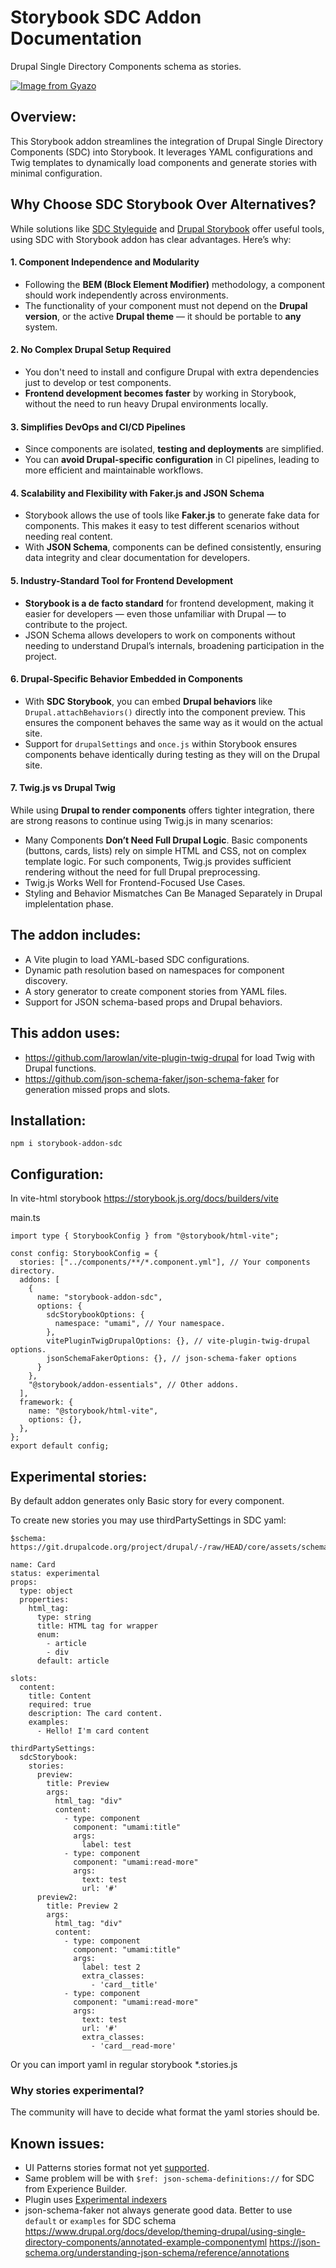 # Storybook SDC Addon Documentation
Drupal Single Directory Components schema as stories.

[![Image from Gyazo](https://i.gyazo.com/408dbe8cd2b02688e2ebaaee82d6b282.png)](https://gyazo.com/408dbe8cd2b02688e2ebaaee82d6b282)

## Overview:

This Storybook addon streamlines the integration of Drupal Single Directory Components (SDC) into Storybook. It leverages YAML configurations and Twig templates to dynamically load components and generate stories with minimal configuration.

## Why Choose SDC Storybook Over Alternatives?

While solutions like [SDC Styleguide](https://www.drupal.org/project/sdc_styleguide) and [Drupal Storybook](https://www.drupal.org/project/storybook) offer useful tools, using SDC with Storybook addon has clear advantages.
Here’s why:

#### 1. Component Independence and Modularity
- Following the __BEM (Block Element Modifier)__ methodology, a component should work independently across environments.
- The functionality of your component must not depend on the __Drupal version__, or the active __Drupal theme__ — it should be portable to __any__ system.

#### 2. No Complex Drupal Setup Required
- You don't need to install and configure Drupal with extra dependencies just to develop or test components.
- __Frontend development becomes faster__ by working in Storybook, without the need to run heavy Drupal environments locally.

#### 3. Simplifies DevOps and CI/CD Pipelines
- Since components are isolated, __testing and deployments__ are simplified.
- You can __avoid Drupal-specific configuration__ in CI pipelines, leading to more efficient and maintainable workflows.

#### 4. Scalability and Flexibility with Faker.js and JSON Schema
- Storybook allows the use of tools like __Faker.js__ to generate fake data for components. This makes it easy to test different scenarios without needing real content.
- With __JSON Schema__, components can be defined consistently, ensuring data integrity and clear documentation for developers.

#### 5. Industry-Standard Tool for Frontend Development
- __Storybook is a de facto standard__ for frontend development, making it easier for developers — even those unfamiliar with Drupal — to contribute to the project.
- JSON Schema allows developers to work on components without needing to understand Drupal’s internals, broadening participation in the project.

#### 6. Drupal-Specific Behavior Embedded in Components
- With __SDC Storybook__, you can embed __Drupal behaviors__ like `Drupal.attachBehaviors()` directly into the component preview. This ensures the component behaves the same way as it would on the actual site.
- Support for `drupalSettings` and `once.js` within Storybook ensures components behave identically during testing as they will on the Drupal site.

#### 7. Twig.js vs Drupal Twig
While using __Drupal to render components__ offers tighter integration, there are strong reasons to continue using Twig.js in many scenarios:

- Many Components __Don’t Need Full Drupal Logic__. Basic components (buttons, cards, lists) rely on simple HTML and CSS, not on complex template logic. For such components, Twig.js provides sufficient rendering without the need for full Drupal preprocessing.
- Twig.js Works Well for Frontend-Focused Use Cases.
- Styling and Behavior Mismatches Can Be Managed Separately in Drupal implelentation phase.

## The addon includes:

- A Vite plugin to load YAML-based SDC configurations.
- Dynamic path resolution based on namespaces for component discovery.
- A story generator to create component stories from YAML files.
- Support for JSON schema-based props and Drupal behaviors.

## This addon uses:

- https://github.com/larowlan/vite-plugin-twig-drupal for load Twig with Drupal functions.
- https://github.com/json-schema-faker/json-schema-faker for generation missed props and slots.

## Installation:

```
npm i storybook-addon-sdc
```

## Configuration:

In vite-html storybook https://storybook.js.org/docs/builders/vite

main.ts
```
import type { StorybookConfig } from "@storybook/html-vite";

const config: StorybookConfig = {
  stories: ["../components/**/*.component.yml"], // Your components directory.
  addons: [
    {
      name: "storybook-addon-sdc",
      options: {
        sdcStorybookOptions: {
          namespace: "umami", // Your namespace.
        },
        vitePluginTwigDrupalOptions: {}, // vite-plugin-twig-drupal options.
        jsonSchemaFakerOptions: {}, // json-schema-faker options
      }
    },
    "@storybook/addon-essentials", // Other addons.
  ],
  framework: {
    name: "@storybook/html-vite",
    options: {},
  },
};
export default config;
```

## Experimental stories:

By default addon generates only Basic story for every component.

To create new stories you may use thirdPartySettings in SDC yaml:

```
$schema: https://git.drupalcode.org/project/drupal/-/raw/HEAD/core/assets/schemas/v1/metadata.schema.json

name: Card
status: experimental
props:
  type: object
  properties:
    html_tag:
      type: string
      title: HTML tag for wrapper
      enum:
        - article
        - div
      default: article

slots:
  content:
    title: Content
    required: true
    description: The card content.
    examples:
      - Hello! I'm card content

thirdPartySettings:
  sdcStorybook:
    stories:
      preview:
        title: Preview
        args:
          html_tag: "div"
          content:
            - type: component
              component: "umami:title"
              args:
                label: test
            - type: component
              component: "umami:read-more"
              args:
                text: test
                url: '#'
      preview2:
        title: Preview 2
        args:
          html_tag: "div"
          content:
            - type: component
              component: "umami:title"
              args:
                label: test 2
                extra_classes:
                  - 'card__title'
            - type: component
              component: "umami:read-more"
              args:
                text: test
                url: '#'
                extra_classes:
                  - 'card__read-more'
```


Or you can import yaml in regular storybook *.stories.js

### Why stories experimental?

The community will have to decide what format the yaml stories should be.


## Known issues:

- UI Patterns stories format not yet [supported](https://www.drupal.org/project/ui_patterns/issues/3480464).
- Same problem will be with `$ref: json-schema-definitions://` for SDC from Experience Builder.
- Plugin uses [Experimental indexers](https://storybook.js.org/docs/api/main-config/main-config-indexers)
- json-schema-faker not always generate good data. Better to use `default` or `examples` for SDC schema
https://www.drupal.org/docs/develop/theming-drupal/using-single-directory-components/annotated-example-componentyml
https://json-schema.org/understanding-json-schema/reference/annotations

